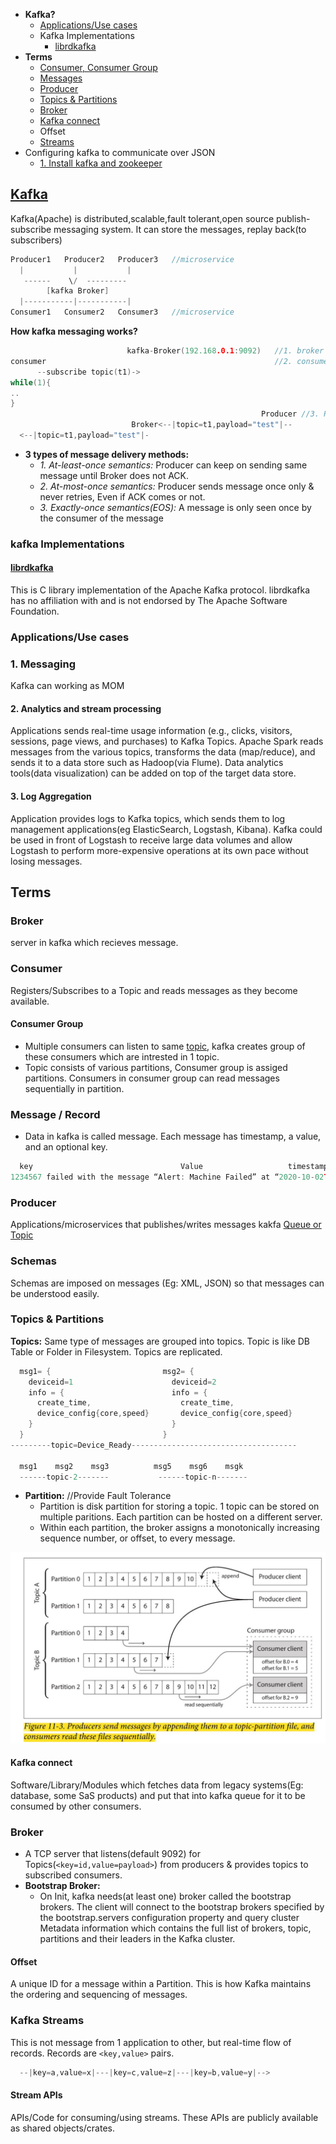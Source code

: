 - **Kafka?**
  - [Applications/Use cases](#uc)
  - Kafka Implementations
    - [librdkafka](#lrdk)
- **Terms** 
  - [Consumer, Consumer Group](#con)
  - [Messages](#msg)
  - [Producer](#pr)
  - [Topics & Partitions](#tp)
  - [Broker](#br)
  - [Kafka connect](#kc)
  - Offset
  - [Streams](#st)
- Configuring kafka to communicate over JSON
  - [1. Install kafka and zookeeper](#install)

<a name=what></a>
## [Kafka](https://kafka.apache.org/intro)
Kafka(Apache) is distributed,scalable,fault tolerant,open source publish-subscribe messaging system. It can store the messages, replay back(to subscribers)
```c
Producer1   Producer2   Producer3   //microservice
  |           |           |
   ------    \/  ---------
        [kafka Broker]
  |-----------|-----------|
Consumer1   Consumer2   Consumer3   //microservice
```
**How kafka messaging works?**
```c
                          kafka-Broker(192.168.0.1:9092)   //1. broker starts
consumer                                                   //2. consumer subscribes to topic
      --subscribe topic(t1)->
while(1){
..
}
                                                        Producer //3. Producer produces topic
                           Broker<--|topic=t1,payload="test"|--
  <--|topic=t1,payload="test"|-
```
- **3 types of message delivery methods:**
  - _1. At-least-once semantics:_ Producer can keep on sending same message until Broker does not ACK.
  - _2. At-most-once semantics:_ Producer sends message once only & never retries, Even if ACK comes or not.
  - _3. Exactly-once semantics(EOS):_ A message is only seen once by the consumer of the message

### kafka Implementations
<a name=lrdk></a>
#### [librdkafka](https://github.com/edenhill/librdkafka)
This is C library implementation of the Apache Kafka protocol. librdkafka has no affiliation with and is not endorsed by The Apache Software Foundation.

<a name=uc></a>
### Applications/Use cases
<a name=uc></a>
### 1. Messaging
Kafka can working as MOM

#### 2. Analytics and stream processing
Applications sends real-time usage information (e.g., clicks, visitors, sessions, page views, and purchases) to Kafka Topics. 
Apache Spark reads messages from the various topics, transforms the data (map/reduce), and sends it to a data store such as Hadoop(via Flume). Data analytics tools(data visualization) can be added on top of the target data store.

#### 3. Log Aggregation
Application provides logs to Kafka topics, which sends them to log management applications(eg ElasticSearch, Logstash, Kibana). 
Kafka could be used in front of Logstash to receive large data volumes and allow Logstash to perform more-expensive operations at its own pace without losing messages.

## Terms

<a name=bro></a>
### Broker
server in kafka which recieves message.

<a name=con></a>
### Consumer
Registers/Subscribes to a Topic and reads messages as they become available.

#### Consumer Group
- Multiple consumers can listen to same [topic](#topic), kafka creates group of these consumers which are intrested in 1 topic.
- Topic consists of various partitions, Consumer group is assiged partitions. Consumers in consumer group can read messages sequentially in partition.

<a name=msg></a>
### Message / Record
- Data in kafka is called message. Each message has timestamp, a value, and an optional key.
```c
  key                                 Value                   timestamp
1234567 failed with the message “Alert: Machine Failed” at “2020-10-02T10:34:11.654Z”
```

<a name=pr></a>
### Producer
Applications/microservices that publishes/writes messages kakfa [Queue or Topic](#tp)

<a name=sch></a>
### Schemas
Schemas are imposed on messages (Eg: XML, JSON) so that messages can be understood easily.

<a name=tp></a>
### Topics & Partitions
**Topics:** Same type of messages are grouped into topics. Topic is like DB Table or Folder in Filesystem. Topics are replicated.
```c
  msg1= {                         msg2= {
    deviceid=1                      deviceid=2
    info = {                        info = {
      create_time,                    create_time,
      device_config{core,speed}       device_config{core,speed}
    }                               }
  }                               }
---------topic=Device_Ready-------------------------------------
  
  msg1    msg2    msg3          msg5    msg6    msgk
  ------topic-2-------           ------topic-n-------
```
- **Partition:** //Provide Fault Tolerance
  - Partition is disk partition for storing a topic. 1 topic can be stored on multiple paritions. Each partition can be hosted on a different server.
  - Within each partition, the broker assigns a monotonically increasing sequence number, or offset, to every message.

<img src=images/kafka_partition1.JPG width=600/>

<a name=kc></a>
#### Kafka connect
Software/Library/Modules which fetches data from legacy systems(Eg: database, some SaS products) and put that into kafka queue for it to be consumed by other consumers.

<a name=br></a>
### Broker 
- A TCP server that listens(default 9092) for Topics(`<key=id,value=payload>`) from producers & provides topics to subscribed consumers.
- **Bootstrap Broker:**
  - On Init, kafka needs(at least one) broker called the bootstrap brokers. The client will connect to the bootstrap brokers specified by the bootstrap.servers configuration property and query cluster Metadata information which contains the full list of brokers, topic, partitions and their leaders in the Kafka cluster.

#### Offset 
A unique ID for a message within a Partition. This is how Kafka maintains the ordering and sequencing of messages.

<a name=st></a>
### Kafka Streams
This is not message from 1 application to other, but real-time flow of records. Records are `<key,value>` pairs.
```c
  --|key=a,value=x|---|key=c,value=z|---|key=b,value=y|-->
```
#### Stream APIs
APIs/Code for consuming/using streams. These APIs are publicly available as shared objects/crates.
